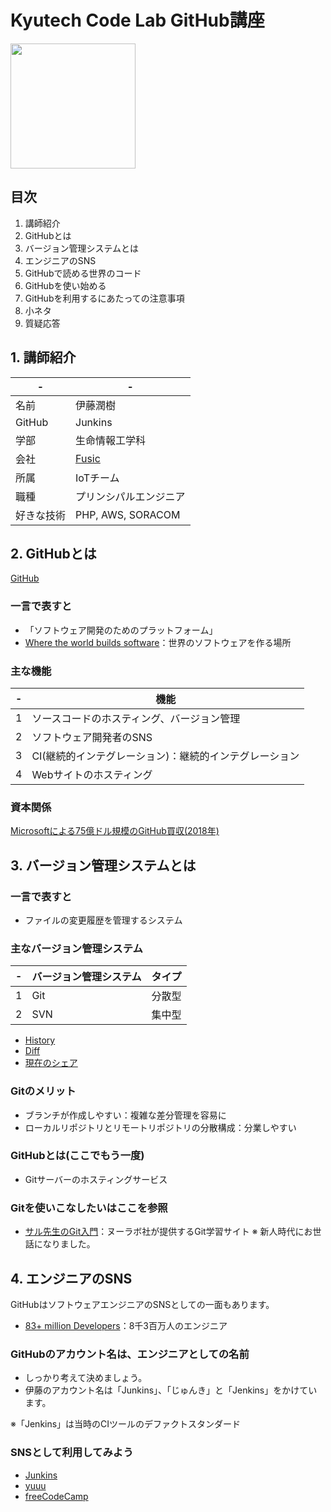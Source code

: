 # Kyutech Code Lab GitHub講座

<img src="https://ja.wizcase.com/wp-content/uploads/2022/03/GitHub-Logo.png" width="200">

## 目次
1. 講師紹介
2. GitHubとは
3. バージョン管理システムとは
4. エンジニアのSNS
5. GitHubで読める世界のコード
6. GitHubを使い始める
7. GitHubを利用するにあたっての注意事項
8. 小ネタ
9. 質疑応答

## 1. 講師紹介

|  -  |  -  |
| ---- | ---- |
|  名前  |  伊藤潤樹  |
|  GitHub  |  Junkins  |
|  学部  |  生命情報工学科  |
|  会社  |  [Fusic](https://fusic.co.jp/ "Fusic")  |
|  所属  |  IoTチーム  |
|  職種  |  プリンシパルエンジニア  |
|  好きな技術  |  PHP, AWS, SORACOM  |

## 2. GitHubとは
[GitHub](https://github.com/ "GitHub")

### 一言で表すと
- 「ソフトウェア開発のためのプラットフォーム」
- [Where the world builds software](https://github.com/about "GitHub")：世界のソフトウェアを作る場所

### 主な機能
|  -  |  機能  |
| ---- | ---- |
|  1  |  ソースコードのホスティング、バージョン管理  |
|  2  |  ソフトウェア開発者のSNS  |
|  3  |  CI(継続的インテグレーション)：継続的インテグレーション  |
|  4  |  Webサイトのホスティング  |

### 資本関係
[Microsoftによる75億ドル規模のGitHub買収(2018年)](https://japan.zdnet.com/article/35127696/ "Fusic")

## 3. バージョン管理システムとは

### 一言で表すと
- ファイルの変更履歴を管理するシステム

### 主なバージョン管理システム
|  -  |  バージョン管理システム  | タイプ |
| ---- | ---- | ---- |
|  1  |  Git | 分散型 |
|  2  |  SVN  | 集中型 |

- [History](https://github.com/Junkins/kyutech-code-lab-day1/commits/main/README.md)
- [Diff](https://github.com/Junkins/kyutech-code-lab-day1/commit/c5bae121aef87d5f7c0e8c1ad4c0fd911fdfd225)
- [現在のシェア](https://trends.google.com/trends/explore?q=%2Fm%2F05vqwg,%2Fm%2F09d6g,%2Fm%2F012ct9,%2Fm%2F08441_&hl=en-US&tz=&tz= "バージョン管理システムシェア")

### Gitのメリット
 - ブランチが作成しやすい：複雑な差分管理を容易に
 - ローカルリポジトリとリモートリポジトリの分散構成：分業しやすい

### GitHubとは(ここでもう一度)
 - Gitサーバーのホスティングサービス

### Gitを使いこなしたいはここを参照
 - [サル先生のGit入門](https://backlog.com/ja/git-tutorial/)：ヌーラボ社が提供するGit学習サイト
※ 新人時代にお世話になりました。

## 4. エンジニアのSNS

GitHubはソフトウェアエンジニアのSNSとしての一面もあります。

- [83+ million Developers](https://github.com/about "GitHub")：8千3百万人のエンジニア

### GitHubのアカウント名は、エンジニアとしての名前

- しっかり考えて決めましょう。
- 伊藤のアカウント名は「Junkins」、「じゅんき」と「Jenkins」をかけています。

※「Jenkins」は当時のCIツールのデファクトスタンダード

### SNSとして利用してみよう

 - [Junkins](https://github.com/junkins)
 - [yuuu](https://github.com/yuuu)
 - [freeCodeCamp](https://www.freecodecamp.org/japanese/news/learn-programming-by-yourself-freecodecamp-japanese-released/)

